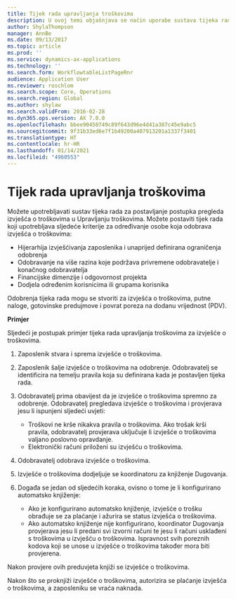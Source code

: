 ```yaml
---
title: Tijek rada upravljanja troškovima
description: U ovoj temi objašnjava se način uporabe sustava tijeka rada u aplikaciji Microsoft Dynamics 365 Finance za postavljanje postupka pregleda izvješća o troškovima u Upravljanju troškovima.
author: ShylaThompson
manager: AnnBe
ms.date: 09/13/2017
ms.topic: article
ms.prod: ''
ms.service: dynamics-ax-applications
ms.technology: ''
ms.search.form: WorkflowtableListPageRnr
audience: Application User
ms.reviewer: roschlom
ms.search.scope: Core, Operations
ms.search.region: Global
ms.author: shylaw
ms.search.validFrom: 2016-02-28
ms.dyn365.ops.version: AX 7.0.0
ms.openlocfilehash: bbee90450749c89f643d96e4d41a387c45e9abc5
ms.sourcegitcommit: 9f31b33ed6e7f1b49200a407913201a1337f3401
ms.translationtype: HT
ms.contentlocale: hr-HR
ms.lasthandoff: 01/14/2021
ms.locfileid: "4960553"
---
```

# <a name="expense-management-workflow"></a>Tijek rada upravljanja troškovima

Možete upotrebljavati sustav tijeka rada za postavljanje postupka pregleda izvješća o troškovima u Upravljanju troškovima. Možete postaviti tijek rada koji upotrebljava sljedeće kriterije za određivanje osobe koja odobrava izvješća o troškovima:

- Hijerarhija izvješćivanja zaposlenika i unaprijed definirana ograničenja odobrenja
- Odobravanje na više razina koje podržava privremene odobravatelje i konačnog odobravatelja
- Financijske dimenzije i odgovornost projekta
- Dodjela određenim korisnicima ili grupama korisnika

Odobrenja tijeka rada mogu se stvoriti za izvješća o troškovima, putne naloge, gotovinske predujmove i povrat poreza na dodanu vrijednost (PDV).

**Primjer**

Sljedeći je postupak primjer tijeka rada upravljanja troškovima za izvješće o troškovima.

1. Zaposlenik stvara i sprema izvješće o troškovima.
2. Zaposlenik šalje izvješće o troškovima na odobrenje. Odobravatelj se identificira na temelju pravila koja su definirana kada je postavljen tijeka rada.
3. Odobravatelj prima obavijest da je izvješće o troškovima spremno za odobrenje. Odobravatelj pregledava izvješće o troškovima i provjerava jesu li ispunjeni sljedeći uvjeti:

    - Troškovi ne krše nikakva pravila o troškovima. Ako trošak krši pravila, odobravatelj provjerava uključuje li izvješće o troškovima valjano poslovno opravdanje.
    - Elektronički računi priloženi su izvješću o troškovima.

4. Odobravatelj odobrava izvješće o troškovima.
5. Izvješće o troškovima dodjeljuje se koordinatoru za knjiženje Dugovanja.
6. Događa se jedan od sljedećih koraka, ovisno o tome je li konfigurirano automatsko knjiženje:

    - Ako je konfigurirano automatsko knjiženje, izvješće o trošku obrađuje se za plaćanje i ažurira se status izvješća o troškovima.
    - Ako automatsko knjiženje nije konfigurirano, koordinator Dugovanja provjerava jesu li predani svi izvorni računi te jesu li računi usklađeni s troškovima u izvješću o troškovima. Ispravnost svih poreznih kodova koji se unose u izvješće o troškovima također mora biti provjerena.

Nakon provjere ovih preduvjeta knjiži se izvješće o troškovima.

Nakon što se proknjiži izvješće o troškovima, autorizira se plaćanje izvješća o troškovima, a zaposleniku se vraća naknada.
